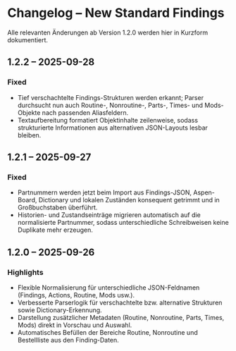 # Changelog – New Standard Findings

Alle relevanten Änderungen ab Version 1.2.0 werden hier in Kurzform dokumentiert.

## 1.2.2 – 2025-09-28
### Fixed
- Tief verschachtelte Findings-Strukturen werden erkannt; Parser durchsucht nun auch Routine-, Nonroutine-, Parts-, Times- und Mods-Objekte nach passenden Aliasfeldern.
- Textaufbereitung formatiert Objektinhalte zeilenweise, sodass strukturierte Informationen aus alternativen JSON-Layouts lesbar bleiben.

## 1.2.1 – 2025-09-27
### Fixed
- Partnummern werden jetzt beim Import aus Findings-JSON, Aspen-Board, Dictionary und lokalen Zuständen konsequent getrimmt und in Großbuchstaben überführt.
- Historien- und Zustandseinträge migrieren automatisch auf die normalisierte Partnummer, sodass unterschiedliche Schreibweisen keine Duplikate mehr erzeugen.

## 1.2.0 – 2025-09-26
### Highlights
- Flexible Normalisierung für unterschiedliche JSON-Feldnamen (Findings, Actions, Routine, Mods usw.).
- Verbesserte Parserlogik für verschachtelte bzw. alternative Strukturen sowie Dictionary-Erkennung.
- Darstellung zusätzlicher Metadaten (Routine, Nonroutine, Parts, Times, Mods) direkt in Vorschau und Auswahl.
- Automatisches Befüllen der Bereiche Routine, Nonroutine und Bestellliste aus den Finding-Daten.
